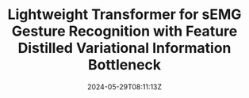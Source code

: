 ---
title: "Lightweight Transformer for sEMG Gesture Recognition with Feature Distilled Variational Information Bottleneck"
authors:
- Zefeng Wang
- Bingbing Hu
- Junfeng Yao
- Jinsong Su
author_notes:
- 
- 
- 
- 
date: "2024-05-29T08:11:13Z"
publishDate: "2025-05-29T08:11:13Z"
publication_types: []
publication: "**In Proc. of ECAI 2024.** (CCF-B类)"
---